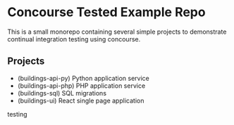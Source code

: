 # Concourse Tested Example Repo

This is a small monorepo containing several simple projects to demonstrate continual integration testing using concourse.

## Projects

- (buildings-api-py) Python application service
- (buildings-api-php) PHP application service
- (buildings-sql) SQL migrations
- (buildings-ui) React single page application


testing 
